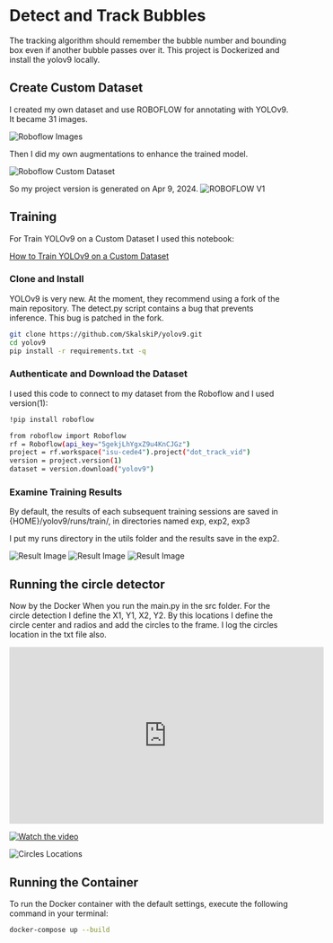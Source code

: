# Detect and Track Bubbles 

The tracking algorithm should remember the bubble number and bounding box even if another bubble passes over it. This project is Dockerized and install the yolov9 locally.

## Create Custom Dataset
I created my own dataset and use ROBOFLOW for annotating with YOLOv9. It became 31 images.  

![Roboflow Images](ReadMe_Images/Roboflow_Img.png)

Then I did my own augmentations to enhance the trained model.

![Roboflow Custom Dataset](ReadMe_Images/Roboflow_Img2.png)

So my project version is generated on Apr 9, 2024.
![ROBOFLOW V1](ReadMe_Images/Roboflow_Img3.png)



## Training
For Train YOLOv9 on a Custom Dataset I used this notebook:

<a href="https://github.com/roboflow/notebooks/blob/main/notebooks/train-yolov9-object-detection-on-custom-dataset.ipynb" target="_blank">How to Train YOLOv9 on a Custom Dataset</a>

<!-- [Link to section](https://github.com/yourusername/yourrepository/blob/main/path/to/file.md) -->

### Clone and Install

YOLOv9 is very new. At the moment, they recommend using a fork of the main repository. The detect.py script contains a bug that prevents inference. This bug is patched in the fork.
```bash
git clone https://github.com/SkalskiP/yolov9.git
cd yolov9
pip install -r requirements.txt -q
```

### Authenticate and Download the Dataset

I used this code to connect to my dataset from the Roboflow and I used version(1): 
```bash
!pip install roboflow

from roboflow import Roboflow
rf = Roboflow(api_key="5gekjLhYgxZ9u4KnCJGz")
project = rf.workspace("isu-cede4").project("dot_track_vid")
version = project.version(1)
dataset = version.download("yolov9")
```

### Examine Training Results
By default, the results of each subsequent training sessions are saved in {HOME}/yolov9/runs/train/, in directories named exp, exp2, exp3

I put my runs directory in the utils folder and the results save in the exp2.

![Result Image](utils/runs/train/exp2/train_batch2.jpg)
![Result Image](utils/runs/train/exp2/results.png)
![Result Image](utils/runs/train/exp2/val_batch0_pred.jpg)

## Running the circle detector
Now by the Docker When you run the main.py in the src folder. For the circle detection I define the X1, Y1, X2, Y2. By this locations I define the circle center and radios and add the circles to the frame. I log the circles location in the txt file also.

<!-- <video width="320" height="240" controls>
  <source src="results/output.mp4" type="video/mp4">
  Your browser does not support the video tag.
</video> -->

<iframe width="560" height="315" src="https://www.youtube.com/embed/Mr20y5P3HjE?si=jrfkPMXP5l5J2tcM" title="YouTube video player" frameborder="0" allow="accelerometer; autoplay; clipboard-write; encrypted-media; gyroscope; picture-in-picture; web-share" referrerpolicy="strict-origin-when-cross-origin" allowfullscreen></iframe>

[![Watch the video](https://path_to_your_image/thumbnail.jpg)](https://www.youtube.com/watch?v=Mr20y5P3HjE)


![Circles Locations](ReadMe_Images/Circles_Locations.png)


## Running the Container
To run the Docker container with the default settings, execute the following command in your terminal:
```bash
docker-compose up --build
```
